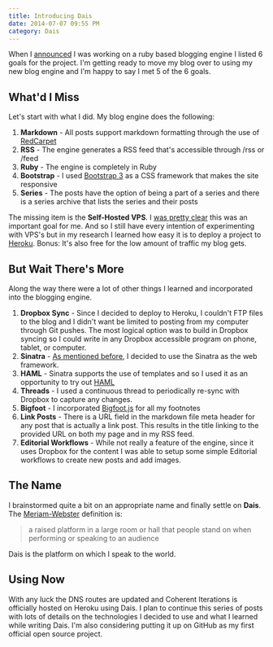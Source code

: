 ```yaml
---
title: Introducing Dais
date: 2014-07-07 09:55 PM
category: Dais
---
```


When I [announced](/2014/05/20/web-project-ruby-blog) I was working on a ruby based blogging engine I listed 6 goals for the project. I'm getting ready to move my blog over to using my new blog engine and I'm happy to say I met 5 of the 6 goals.

## What'd I Miss
Let's start with what I did. My blog engine does the following:

1. **Markdown** - All posts support markdown formatting through the use of [RedCarpet](https://github.com/vmg/redcarpet)
2. **RSS** - The engine generates a RSS feed that's accessible through /rss or /feed
3. **Ruby** - The engine is completely in Ruby
4. **Bootstrap** - I used [Bootstrap 3](http://getbootstrap.com/) as a CSS framework that makes the site responsive
5. **Series** - The posts have the option of being a part of a series and there is a series archive that lists the series and their posts

The missing item is the **Self-Hosted VPS**. I [was pretty clear](/2014/05/26/ruby-project-conscious-decisions) this was an important goal for me. And so I still have every intention of experimenting with VPS's but in my research I learned how easy it is to deploy a project to [Heroku](https://www.heroku.com/).  Bonus: It's also free for the low amount of traffic my blog gets.

## But Wait There's More

Along the way there were a lot of other things I learned and incorporated into the blogging engine.

1. **Dropbox Sync** - Since I decided to deploy to Heroku, I couldn't FTP files to the blog and I didn't want be limited to posting from my computer through Git pushes. The most logical option was to build in Dropbox syncing so I could write in any Dropbox accessible program on phone, tablet, or computer.
2. **Sinatra** - [As mentioned before](/2014/06/06/ruby-project-web-frameworks), I decided to use the Sinatra as the web framework.
3. **HAML** - Sinatra supports the use of templates and so I used it as an opportunity to try out [HAML](http://haml.info)
4. **Threads** - I used a continuous thread to periodically re-sync with Dropbox to capture any changes.
5. **Bigfoot** -  I incorporated [Bigfoot.js](http://www.bigfootjs.com) for all my footnotes
6. **Link Posts** - There is a URL field in the markdown file meta header for any post that is actually a link post.  This results in the title linking to the provided URL on both my page and in my RSS feed.
7. **Editorial Workflows** - While not really a feature of the engine, since it uses Dropbox for the content I was able to setup some simple Editorial workflows to create new posts and add images.

## The Name

I brainstormed quite a bit on an appropriate name and finally settle on **Dais**.  The [Meriam-Webster](http://www.merriam-webster.com/dictionary/dais) definition is:

> a raised platform in a large room or hall that people stand on when performing or speaking to an audience

Dais is the platform on which I speak to the world.

## Using Now

With any luck the DNS routes are updated and Coherent Iterations is officially hosted on Heroku using Dais.  I plan to continue this series of posts with lots of details on the technologies I decided to use and what I learned while writing Dais.  I'm also considering putting it up on GitHub as my first official open source project.
